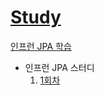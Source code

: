 # [Study](https://www.inflearn.com/course/ORM-JPA-Basic/dashboard)
[인프런 JPA 학습](https://www.inflearn.com/course/ORM-JPA-Basic/dashboard)
   
* 인프런 JPA 스터디
    1. [1회차](  )  
